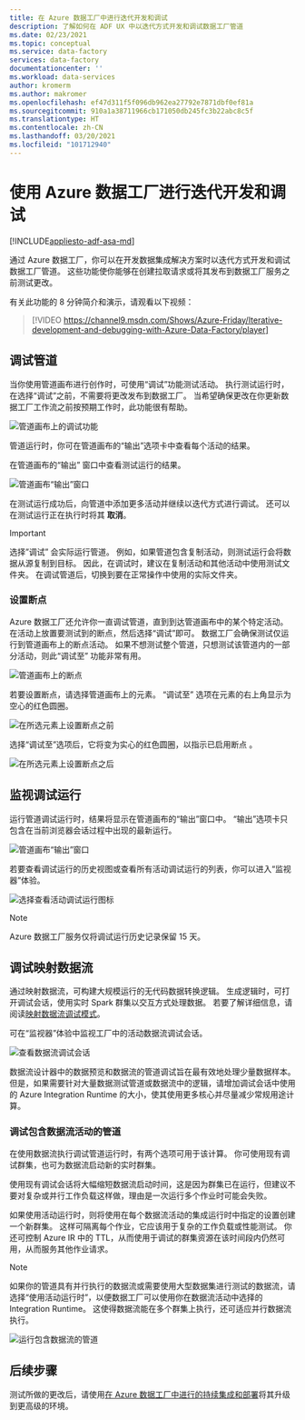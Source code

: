```yaml
---
title: 在 Azure 数据工厂中进行迭代开发和调试
description: 了解如何在 ADF UX 中以迭代方式开发和调试数据工厂管道
ms.date: 02/23/2021
ms.topic: conceptual
ms.service: data-factory
services: data-factory
documentationcenter: ''
ms.workload: data-services
author: kromerm
ms.author: makromer
ms.openlocfilehash: ef47d311f5f096db962ea27792e7871dbf0ef81a
ms.sourcegitcommit: 910a1a38711966cb171050db245fc3b22abc8c5f
ms.translationtype: HT
ms.contentlocale: zh-CN
ms.lasthandoff: 03/20/2021
ms.locfileid: "101712940"
---
```

# <a name="iterative-development-and-debugging-with-azure-data-factory"></a>使用 Azure 数据工厂进行迭代开发和调试
[!INCLUDE[appliesto-adf-asa-md](includes/appliesto-adf-asa-md.md)]

通过 Azure 数据工厂，你可以在开发数据集成解决方案时以迭代方式开发和调试数据工厂管道。 这些功能使你能够在创建拉取请求或将其发布到数据工厂服务之前测试更改。 

有关此功能的 8 分钟简介和演示，请观看以下视频：

> [!VIDEO https://channel9.msdn.com/Shows/Azure-Friday/Iterative-development-and-debugging-with-Azure-Data-Factory/player]

## <a name="debugging-a-pipeline"></a>调试管道

当你使用管道画布进行创作时，可使用“调试”功能测试活动。 执行测试运行时，在选择“调试”之前，不需要将更改发布到数据工厂。  当希望确保更改在你更新数据工厂工作流之前按预期工作时，此功能很有帮助。

![管道画布上的调试功能](media/iterative-development-debugging/iterative-development-1.png)

管道运行时，你可在管道画布的“输出”选项卡中查看每个活动的结果。

在管道画布的“输出”  窗口中查看测试运行的结果。

![管道画布“输出”窗口](media/iterative-development-debugging/iterative-development-2.png)

在测试运行成功后，向管道中添加更多活动并继续以迭代方式进行调试。 还可以在测试运行正在执行时将其 **取消**。

> [!IMPORTANT]
> 选择”调试”  会实际运行管道。 例如，如果管道包含复制活动，则测试运行会将数据从源复制到目标。 因此，在调试时，建议在复制活动和其他活动中使用测试文件夹。 在调试管道后，切换到要在正常操作中使用的实际文件夹。

### <a name="setting-breakpoints"></a>设置断点

Azure 数据工厂还允许你一直调试管道，直到到达管道画布中的某个特定活动。 在活动上放置要测试到的断点，然后选择“调试”即可。 数据工厂会确保测试仅运行到管道画布上的断点活动。 如果不想测试整个管道，只想测试该管道内的一部分活动，则此“调试至”  功能非常有用。

![管道画布上的断点](media/iterative-development-debugging/iterative-development-3.png)

若要设置断点，请选择管道画布上的元素。 “调试至”  选项在元素的右上角显示为空心的红色圆圈。

![在所选元素上设置断点之前](media/iterative-development-debugging/iterative-development-4.png)

选择“调试至”选项后，它将变为实心的红色圆圈，以指示已启用断点  。

![在所选元素上设置断点之后](media/iterative-development-debugging/iterative-development-5.png)

## <a name="monitoring-debug-runs"></a>监视调试运行

运行管道调试运行时，结果将显示在管道画布的“输出”窗口中。 “输出”选项卡只包含在当前浏览器会话过程中出现的最新运行。 

![管道画布“输出”窗口](media/iterative-development-debugging/iterative-development-2.png)

若要查看调试运行的历史视图或查看所有活动调试运行的列表，你可以进入“监视器”体验。 

![选择查看活动调试运行图标](media/iterative-development-debugging/view-debug-runs.png)

> [!NOTE]
> Azure 数据工厂服务仅将调试运行历史记录保留 15 天。 

## <a name="debugging-mapping-data-flows"></a>调试映射数据流

通过映射数据流，可构建大规模运行的无代码数据转换逻辑。 生成逻辑时，可打开调试会话，使用实时 Spark 群集以交互方式处理数据。 若要了解详细信息，请阅读[映射数据流调试模式](concepts-data-flow-debug-mode.md)。

可在“监视器”体验中监视工厂中的活动数据流调试会话。

![查看数据流调试会话](media/iterative-development-debugging/view-dataflow-debug-sessions.png)

数据流设计器中的数据预览和数据流的管道调试旨在最有效地处理少量数据样本。 但是，如果需要针对大量数据测试管道或数据流中的逻辑，请增加调试会话中使用的 Azure Integration Runtime 的大小，使其使用更多核心并尽量减少常规用途计算。
 
### <a name="debugging-a-pipeline-with-a-data-flow-activity"></a>调试包含数据流活动的管道

在使用数据流执行调试管道运行时，有两个选项可用于该计算。 你可使用现有调试群集，也可为数据流启动新的实时群集。

使用现有调试会话将大幅缩短数据流启动时间，这是因为群集已在运行，但建议不要对复杂或并行工作负载这样做，理由是一次运行多个作业时可能会失败。

如果使用活动运行时，则将使用在每个数据流活动的集成运行时中指定的设置创建一个新群集。 这样可隔离每个作业，它应该用于复杂的工作负载或性能测试。 你还可控制 Azure IR 中的 TTL，从而使用于调试的群集资源在该时间段内仍然可用，从而服务其他作业请求。

> [!NOTE]
> 如果你的管道具有并行执行的数据流或需要使用大型数据集进行测试的数据流，请选择“使用活动运行时”，以便数据工厂可以使用你在数据流活动中选择的 Integration Runtime。 这使得数据流能在多个群集上执行，还可适应并行数据流执行。

![运行包含数据流的管道](media/iterative-development-debugging/iterative-development-dataflow.png)

## <a name="next-steps"></a>后续步骤

测试所做的更改后，请使用[在 Azure 数据工厂中进行的持续集成和部署](continuous-integration-deployment.md)将其升级到更高级的环境。
